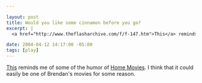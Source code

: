 ```yaml
--- 

layout: post
title: Would you like some cinnamon before you go?
excerpt: |
  <a href="http://www.theflasharchive.com/f/f-147.htm">This</a> reminds me of some of the humor of <a href="http://www.adultswim.com/shows/homemovies/">Home Movies</a>.  I think that it could easily be one of Brendan's movies for some reason.

date: 2004-04-12 14:17:00 -05:00
tags: [play]
---
```

<a href="http://www.theflasharchive.com/f/f-147.htm">This</a> reminds me of some of the humor of <a href="http://www.adultswim.com/shows/homemovies/">Home Movies</a>.  I think that it could easily be one of Brendan's movies for some reason.
